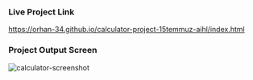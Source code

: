 ### Live Project Link
https://orhan-34.github.io/calculator-project-15temmuz-aihl/index.html

### Project Output Screen
![calculator-screenshot](https://github.com/Orhan-34/calculator-project-15temmuz-aihl/assets/74640101/5077b32f-111d-4498-b665-6aa388506b30)

